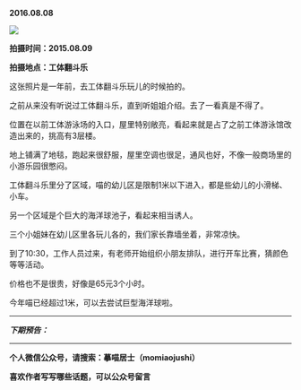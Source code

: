 **2016.08.08**

![](http://upload-images.jianshu.io/upload_images/51001-17899cb206bc0a27.jpg?imageMogr2/auto-orient/strip%7CimageView2/2/w/1240)

**拍摄时间：2015.08.09**

**拍摄地点：工体翻斗乐**

这张照片是一年前，去工体翻斗乐玩儿的时候拍的。

之前从来没有听说过工体翻斗乐，直到听姐姐介绍。去了一看真是不得了。

位置在以前工体游泳场的入口，屋里特别敞亮，看起来就是占了之前工体游泳馆改造出来的，挑高有3层楼。

地上铺满了地毯，跑起来很舒服，屋里空调也很足，通风也好，不像一般商场里的小游乐园很憋闷。

工体翻斗乐里分了区域，喵的幼儿区是限制1米以下进入，都是些幼儿的小滑梯、小车。

另一个区域是个巨大的海洋球池子，看起来相当诱人。

三个小姐妹在幼儿区里各玩儿各的，我们家长靠墙坐着，非常凉快。

到了10:30，工作人员过来，有老师开始组织小朋友排队，进行开车比赛，猜颜色等等活动。

价格也不是很贵，好像是65元3个小时。

今年喵已经超过1米，可以去尝试巨型海洋球啦。

***

***下期预告：***

***

**个人微信公众号，请搜索：摹喵居士（momiaojushi）**

**喜欢作者写写哪些话题，可以公众号留言**
